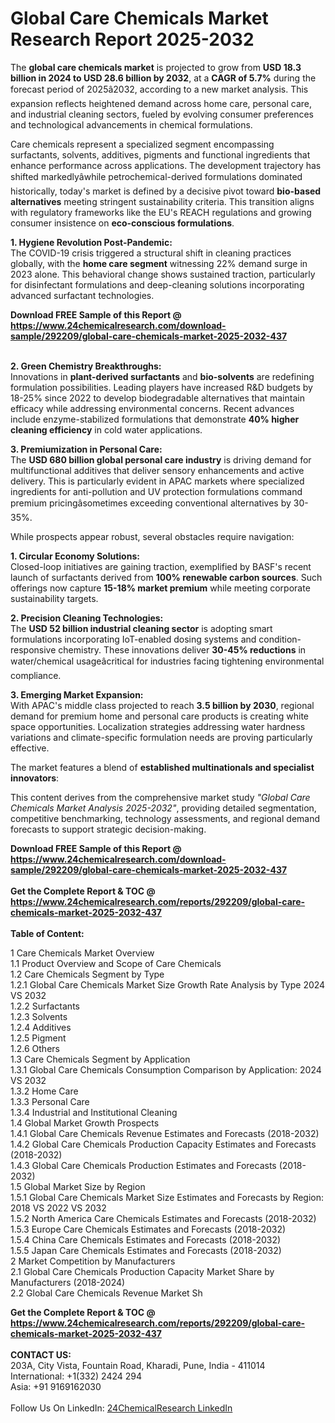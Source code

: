 <h1>Global Care Chemicals Market Research Report 2025-2032</h1><p>The <strong>global care chemicals market</strong> is projected to grow from <strong>USD 18.3 billion in 2024 to USD 28.6 billion by 2032</strong>, at a <strong>CAGR of 5.7%</strong> during the forecast period of 2025â2032, according to a new market analysis. This expansion reflects heightened demand across home care, personal care, and industrial cleaning sectors, fueled by evolving consumer preferences and technological advancements in chemical formulations.</p><p>Care chemicals represent a specialized segment encompassing surfactants, solvents, additives, pigments and functional ingredients that enhance performance across applications. The development trajectory has shifted markedlyâwhile petrochemical-derived formulations dominated historically, today's market is defined by a decisive pivot toward <strong>bio-based alternatives</strong> meeting stringent sustainability criteria. This transition aligns with regulatory frameworks like the EU's REACH regulations and growing consumer insistence on <strong>eco-conscious formulations</strong>.</p><p><strong>1. Hygiene Revolution Post-Pandemic:</strong><br>
The COVID-19 crisis triggered a structural shift in cleaning practices globally, with the <strong>home care segment</strong> witnessing 22% demand surge in 2023 alone. This behavioral change shows sustained traction, particularly for disinfectant formulations and deep-cleaning solutions incorporating advanced surfactant technologies.</p><div><b>Download FREE Sample of this Report @ 
            <a href="https://www.24chemicalresearch.com/download-sample/292209/global-care-chemicals-market-2025-2032-437">
            https://www.24chemicalresearch.com/download-sample/292209/global-care-chemicals-market-2025-2032-437</a></b></div><br><p><strong>2. Green Chemistry Breakthroughs:</strong><br>
Innovations in <strong>plant-derived surfactants</strong> and <strong>bio-solvents</strong> are redefining formulation possibilities. Leading players have increased R&amp;D budgets by 18-25% since 2022 to develop biodegradable alternatives that maintain efficacy while addressing environmental concerns. Recent advances include enzyme-stabilized formulations that demonstrate <strong>40% higher cleaning efficiency</strong> in cold water applications.</p><p><strong>3. Premiumization in Personal Care:</strong><br>
The <strong>USD 680 billion global personal care industry</strong> is driving demand for multifunctional additives that deliver sensory enhancements and active delivery. This is particularly evident in APAC markets where specialized ingredients for anti-pollution and UV protection formulations command premium pricingâsometimes exceeding conventional alternatives by 30-35%.</p><p>While prospects appear robust, several obstacles require navigation:</p><p><strong>1. Circular Economy Solutions:</strong><br>
Closed-loop initiatives are gaining traction, exemplified by BASF's recent launch of surfactants derived from <strong>100% renewable carbon sources</strong>. Such offerings now capture <strong>15-18% market premium</strong> while meeting corporate sustainability targets.</p><p><strong>2. Precision Cleaning Technologies:</strong><br>
The <strong>USD 52 billion industrial cleaning sector</strong> is adopting smart formulations incorporating IoT-enabled dosing systems and condition-responsive chemistry. These innovations deliver <strong>30-45% reductions</strong> in water/chemical usageâcritical for industries facing tightening environmental compliance.</p><p><strong>3. Emerging Market Expansion:</strong><br>
With APAC's middle class projected to reach <strong>3.5 billion by 2030</strong>, regional demand for premium home and personal care products is creating white space opportunities. Localization strategies addressing water hardness variations and climate-specific formulation needs are proving particularly effective.</p><p>The market features a blend of <strong>established multinationals and specialist innovators</strong>:</p><p>This content derives from the comprehensive market study <em>"Global Care Chemicals Market Analysis 2025-2032"</em>, providing detailed segmentation, competitive benchmarking, technology assessments, and regional demand forecasts to support strategic decision-making.</p><div><b>Download FREE Sample of this Report @ 
            <a href="https://www.24chemicalresearch.com/download-sample/292209/global-care-chemicals-market-2025-2032-437">
            https://www.24chemicalresearch.com/download-sample/292209/global-care-chemicals-market-2025-2032-437</a></b></div><br><div><b>Get the Complete Report & TOC @ 
            <a href="https://www.24chemicalresearch.com/reports/292209/global-care-chemicals-market-2025-2032-437">
            https://www.24chemicalresearch.com/reports/292209/global-care-chemicals-market-2025-2032-437</a></b></div><br>
            <b>Table of Content:</b><p>1 Care Chemicals Market Overview<br />
    1.1 Product Overview and Scope of Care Chemicals<br />
    1.2 Care Chemicals Segment by Type<br />
        1.2.1 Global Care Chemicals Market Size Growth Rate Analysis by Type 2024 VS 2032<br />
        1.2.2 Surfactants<br />
        1.2.3 Solvents<br />
        1.2.4 Additives<br />
        1.2.5 Pigment<br />
        1.2.6 Others<br />
    1.3 Care Chemicals Segment by Application<br />
        1.3.1 Global Care Chemicals Consumption Comparison by Application: 2024 VS 2032<br />
        1.3.2 Home Care<br />
        1.3.3 Personal Care<br />
        1.3.4 Industrial and Institutional Cleaning<br />
    1.4 Global Market Growth Prospects<br />
        1.4.1 Global Care Chemicals Revenue Estimates and Forecasts (2018-2032)<br />
        1.4.2 Global Care Chemicals Production Capacity Estimates and Forecasts (2018-2032)<br />
        1.4.3 Global Care Chemicals Production Estimates and Forecasts (2018-2032)<br />
    1.5 Global Market Size by Region<br />
        1.5.1 Global Care Chemicals Market Size Estimates and Forecasts by Region: 2018 VS 2022 VS 2032<br />
        1.5.2 North America Care Chemicals Estimates and Forecasts (2018-2032)<br />
        1.5.3 Europe Care Chemicals Estimates and Forecasts (2018-2032)<br />
        1.5.4 China Care Chemicals Estimates and Forecasts (2018-2032)<br />
        1.5.5 Japan Care Chemicals Estimates and Forecasts (2018-2032)<br />
2 Market Competition by Manufacturers<br />
    2.1 Global Care Chemicals Production Capacity Market Share by Manufacturers (2018-2024)<br />
    2.2 Global Care Chemicals Revenue Market Sh</p><div><b>Get the Complete Report & TOC @ 
            <a href="https://www.24chemicalresearch.com/reports/292209/global-care-chemicals-market-2025-2032-437">
            https://www.24chemicalresearch.com/reports/292209/global-care-chemicals-market-2025-2032-437</a></b></div><br><b>CONTACT US:</b><br>
            203A, City Vista, Fountain Road, Kharadi, Pune, India - 411014<br>
            International: +1(332) 2424 294<br>
            Asia: +91 9169162030 <br><br>
            Follow Us On LinkedIn: <a href="https://www.linkedin.com/company/24chemicalresearch/">24ChemicalResearch LinkedIn</a>